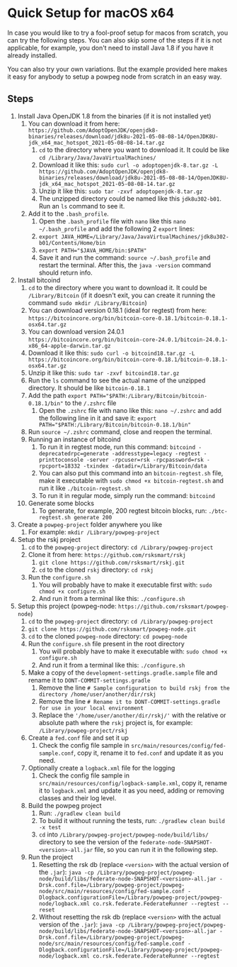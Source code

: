 # Quick Setup for macOS x64

In case you would like to try a fool-proof setup for macos from scratch, you can try the following steps.
You can also skip some of the steps if it is not applicable, for example, you don't need to install Java 1.8 if you have it already installed.

You can also try your own variations. But the example provided here makes it easy for anybody to setup a powpeg node from scratch in an easy way.

## Steps

1. Install Java OpenJDK 1.8 from the binaries (if it is not installed yet)
    1. You can download it from here: `https://github.com/AdoptOpenJDK/openjdk8-binaries/releases/download/jdk8u-2021-05-08-08-14/OpenJDK8U-jdk_x64_mac_hotspot_2021-05-08-08-14.tar.gz`
        1. `cd` to the directory where you want to download it. It could be like `cd /Library/Java/JavaVirtualMachines/`
        2. Download it like this: `sudo curl -o adoptopenjdk-8.tar.gz -L https://github.com/AdoptOpenJDK/openjdk8-binaries/releases/download/jdk8u-2021-05-08-08-14/OpenJDK8U-jdk_x64_mac_hotspot_2021-05-08-08-14.tar.gz`
        3. Unzip it like this: `sudo tar -zxvf adoptopenjdk-8.tar.gz`
        4. The unzipped directory could be named like this `jdk8u302-b01`. Run an `ls` command to see it.
    2. Add it to the `.bash_profile`.
        1. Open the `.bash_profile` file with `nano` like this `nano ~/.bash_profile` and add the following 2 `export` lines:
        2. `export JAVA_HOME=/Library/Java/JavaVirtualMachines/jdk8u302-b01/Contents/Home/bin`
        3. `export PATH="$JAVA_HOME/bin:$PATH"`
        4. Save it and run the command: `source ~/.bash_profile` and restart the terminal. After this, the `java -version` command should return info.
2. Install bitcoind
    1. `cd` to the directory where you want to download it. It could be `/Library/Bitcoin` (if it doesn't exit, you can create it running the command `sudo mkdir /Library/Bitcoin`)
    2. You can download version 0.18.1 (ideal for regtest) from here: `https://bitcoincore.org/bin/bitcoin-core-0.18.1/bitcoin-0.18.1-osx64.tar.gz`
    3. You can download version 24.0.1 `https://bitcoincore.org/bin/bitcoin-core-24.0.1/bitcoin-24.0.1-x86_64-apple-darwin.tar.gz`
    4. Download it like this: `sudo curl -o bitcoind18.tar.gz -L https://bitcoincore.org/bin/bitcoin-core-0.18.1/bitcoin-0.18.1-osx64.tar.gz`
    5. Unzip it like this: `sudo tar -zxvf bitcoind18.tar.gz`
    6. Run the `ls` command to see the actual name of the unzipped directory. It should be like `bitcoin-0.18.1`
    7. Add the path `export PATH="$PATH:/Library/Bitcoin/bitcoin-0.18.1/bin"` to the `/.zshrc` file
        1. Open the `.zshrc` file with nano like this: `nano ~/.zshrc` and add the following line in it and save it: `export PATH="$PATH:/Library/Bitcoin/bitcoin-0.18.1/bin"`
    8. Run `source ~/.zshrc` command, close and reopen the terminal.
    9. Running an instance of bitcoind
        1. To run it in regtest mode, run this command: `bitcoind -deprecatedrpc=generate -addresstype=legacy -regtest -printtoconsole -server -rpcuser=rsk -rpcpassword=rsk -rpcport=18332 -txindex -datadir=/Library/Bitcoin/data`
        2. You can also put this command into an `bitcoin-regtest.sh` file, make it executable with `sudo chmod +x bitcoin-regtest.sh` and run it like `./bitcoin-regtest.sh`
        3. To run it in regular mode, simply run the command: `bitcoind`
    10. Generate some blocks
        1. To generate, for example, 200 regtest bitcoin blocks, run: `./btc-regtest.sh generate 200`
3. Create a `powpeg-project` folder anywhere you like
    1. For example: `mkdir /Library/powpeg-project`
4. Setup the rskj project
    1. `cd` to the `powpeg-project` directory: `cd /Library/powpeg-project`
    2. Clone it from here: `https://github.com/rsksmart/rskj`
        1. `git clone https://github.com/rsksmart/rskj.git`
        2. `cd` to the cloned `rskj` directory: `cd rskj`
    3. Run the `configure.sh`
        1. You will probably have to make it executable first with: `sudo chmod +x configure.sh`
        2. And run it from a terminal like this: `./configure.sh`
5. Setup this project (powpeg-node: `https://github.com/rsksmart/powpeg-node`)
    1. `cd` to the `powpeg-project` directory: `cd /Library/powpeg-project`
    2. `git clone https://github.com/rsksmart/powpeg-node.git`
    3. `cd` to the cloned `powpeg-node` directory: `cd powpeg-node`
    4. Run the `configure.sh` file present in the root directory
        1. You will probably have to make it executable with: `sudo chmod +x configure.sh`
        2. And run it from a terminal like this: `./configure.sh`
    5. Make a copy of the `development-settings.gradle.sample` file and rename it to `DONT-COMMIT-settings.gradle`
        1. Remove the line `# Sample configuration to build rskj from the directory /home/user/another/dir/rskj`
        2. Remove the line `# Rename it to DONT-COMMIT-settings.gradle for use in your local environment`
        3. Replace the `'/home/user/another/dir/rskj/'` with the relative or absolute path where the `rskj` project is, for example: `/Library/powpeg-project/rskj`
    6. Create a `fed.conf` file and set it up
        1. Check the config file sample in `src/main/resources/config/fed-sample.conf`, copy it, rename it to `fed.conf` and update it as you need.
    7. Optionally create a `logback.xml` file for the logging
        1. Check the config file sample in `src/main/resources/config/logback-sample.xml`, copy it, rename it to `logback.xml` and update it as you need, adding or removing classes and their log level.
    8. Build the powpeg project
        1. Run: `./gradlew clean build`
        2. To build it without running the tests, run: `./gradlew clean build -x test`
        3. `cd` into `/Library/powpeg-project/powpeg-node/build/libs/` directory to see the version of the `federate-node-SNAPSHOT-<version>-all.jar` file, so you can run it in the following step.
    9. Run the project
        1. Resetting the rsk db (replace `<version>` with the actual version of the `.jar`): `java -cp /Library/powpeg-project/powpeg-node/build/libs/federate-node-SNAPSHOT-<version>-all.jar -Drsk.conf.file=/Library/powpeg-project/powpeg-node/src/main/resources/config/fed-sample.conf -Dlogback.configurationFile=/Library/powpeg-project/powpeg-node/logback.xml co.rsk.federate.FederateRunner --regtest --reset`
        2. Without resetting the rsk db (replace `<version>` with the actual version of the `.jar`): `java -cp /Library/powpeg-project/powpeg-node/build/libs/federate-node-SNAPSHOT-<version>-all.jar -Drsk.conf.file=/Library/powpeg-project/powpeg-node/src/main/resources/config/fed-sample.conf -Dlogback.configurationFile=/Library/powpeg-project/powpeg-node/logback.xml co.rsk.federate.FederateRunner --regtest`
